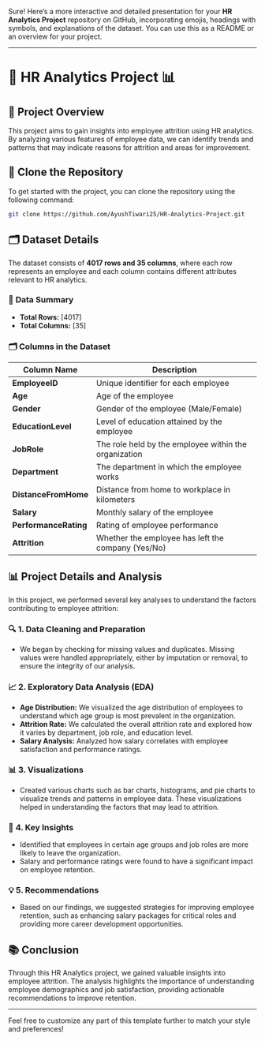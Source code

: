 Sure! Here’s a more interactive and detailed presentation for your **HR Analytics Project** repository on GitHub, incorporating emojis, headings with symbols, and explanations of the dataset. You can use this as a README or an overview for your project.

---

# 🎉 **HR Analytics Project** 📊

## 📌 **Project Overview**
This project aims to gain insights into employee attrition using HR analytics. By analyzing various features of employee data, we can identify trends and patterns that may indicate reasons for attrition and areas for improvement.

## 🔗 **Clone the Repository**
To get started with the project, you can clone the repository using the following command:

```bash
git clone https://github.com/AyushTiwari25/HR-Analytics-Project.git
```

## 🗂️ **Dataset Details**
The dataset consists of **4017 rows and 35 columns**, where each row represents an employee and each column contains different attributes relevant to HR analytics. 

### 🔢 **Data Summary**
- **Total Rows:** [4017]
- **Total Columns:** [35]

### 🗂️ **Columns in the Dataset**
| Column Name               | Description                                                                 |
|---------------------------|-----------------------------------------------------------------------------|
| **EmployeeID**            | Unique identifier for each employee                                         |
| **Age**                   | Age of the employee                                                         |
| **Gender**                | Gender of the employee (Male/Female)                                       |
| **EducationLevel**        | Level of education attained by the employee                                |
| **JobRole**               | The role held by the employee within the organization                       |
| **Department**            | The department in which the employee works                                  |
| **DistanceFromHome**      | Distance from home to workplace in kilometers                               |
| **Salary**                | Monthly salary of the employee                                              |
| **PerformanceRating**     | Rating of employee performance                                              |
| **Attrition**             | Whether the employee has left the company (Yes/No)                         |

## 📊 **Project Details and Analysis**
In this project, we performed several key analyses to understand the factors contributing to employee attrition:

### 🔍 **1. Data Cleaning and Preparation**
   - We began by checking for missing values and duplicates. Missing values were handled appropriately, either by imputation or removal, to ensure the integrity of our analysis.

### 📈 **2. Exploratory Data Analysis (EDA)**
   - **Age Distribution:** We visualized the age distribution of employees to understand which age group is most prevalent in the organization.
   - **Attrition Rate:** We calculated the overall attrition rate and explored how it varies by department, job role, and education level.
   - **Salary Analysis:** Analyzed how salary correlates with employee satisfaction and performance ratings.

### 📊 **3. Visualizations**
   - Created various charts such as bar charts, histograms, and pie charts to visualize trends and patterns in employee data. These visualizations helped in understanding the factors that may lead to attrition.

### 🔑 **4. Key Insights**
   - Identified that employees in certain age groups and job roles are more likely to leave the organization.
   - Salary and performance ratings were found to have a significant impact on employee retention.

### 💡 **5. Recommendations**
   - Based on our findings, we suggested strategies for improving employee retention, such as enhancing salary packages for critical roles and providing more career development opportunities.

## 📚 **Conclusion**
Through this HR Analytics project, we gained valuable insights into employee attrition. The analysis highlights the importance of understanding employee demographics and job satisfaction, providing actionable recommendations to improve retention.

---

Feel free to customize any part of this template further to match your style and preferences!
